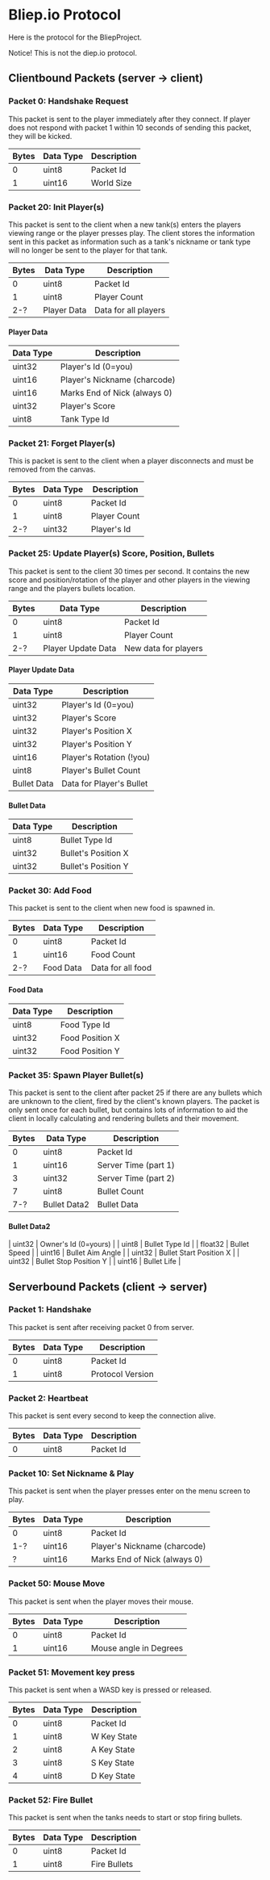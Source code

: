 # Bliep.io Protocol
Here is the protocol for the BliepProject.

Notice! This is not the diep.io protocol.

## Clientbound Packets (server -> client)

### Packet 0: Handshake Request
This packet is sent to the player immediately after they connect.
If player does not respond with packet 1 within 10 seconds of sending this packet,
they will be kicked.

| Bytes | Data Type | Description |
|-------|-----------|-------------|
| 0     | uint8     | Packet Id   |
| 1     | uint16    | World Size  |

### Packet 20: Init Player(s)
This packet is sent to the client when a new tank(s) enters the players viewing
range or the player presses play. The client stores the information sent in this
packet as information such as a tank's nickname or tank type will no longer be
sent to the player for that tank.

| Bytes | Data Type    | Description          |
|-------|--------------|----------------------|
| 0     | uint8        | Packet Id            |
| 1     | uint8        | Player Count         |
| 2-?   | Player Data  | Data for all players |
#### Player Data
| Data Type | Description                  |
|-----------|------------------------------|
| uint32    | Player's Id (0=you)          |
| uint16    | Player's Nickname (charcode) |
| uint16    | Marks End of Nick (always 0) |
| uint32    | Player's Score               |
| uint8     | Tank Type Id                 |

### Packet 21: Forget Player(s)
This is packet is sent to the client when a player disconnects and must be
removed from the canvas.

| Bytes | Data Type | Description  |
|-------|-----------|--------------|
| 0     | uint8     | Packet Id    |
| 1     | uint8     | Player Count |
| 2-?   | uint32    | Player's Id  |

### Packet 25: Update Player(s) Score, Position, Bullets
This packet is sent to the client 30 times per second. It contains the new score
and position/rotation of the player and other players in the viewing range and
the players bullets location.

| Bytes | Data Type          | Description          |
|-------|--------------------|----------------------|
| 0     | uint8              | Packet Id            |
| 1     | uint8              | Player Count         |
| 2-?   | Player Update Data | New data for players |
#### Player Update Data
| Data Type   | Description              |
|-------------|--------------------------|
| uint32      | Player's Id (0=you)      |
| uint32      | Player's Score           |
| uint32      | Player's Position X      |
| uint32      | Player's Position Y      |
| uint16      | Player's Rotation (!you) |
| uint8       | Player's Bullet Count    |
| Bullet Data | Data for Player's Bullet |
#### Bullet Data
| Data Type | Description         |
|-----------|---------------------|
| uint8     | Bullet Type Id      |
| uint32    | Bullet's Position X |
| uint32    | Bullet's Position Y |

### Packet 30: Add Food
This packet is sent to the client when new food is spawned in.

| Bytes | Data Type | Description       |
|-------|-----------|-------------------|
| 0     | uint8     | Packet Id         |
| 1     | uint16    | Food Count        |
| 2-?   | Food Data | Data for all food |
#### Food Data
| Data Type | Description     |
|-----------|-----------------|
| uint8     | Food Type Id    |
| uint32    | Food Position X |
| uint32    | Food Position Y |

### Packet 35: Spawn Player Bullet(s)
This packet is sent to the client after packet 25 if there are any bullets which
are unknown to the client, fired by the client's known players. The packet is
only sent once for each bullet, but contains lots of information to aid the
client in locally calculating and rendering bullets and their movement.

| Bytes | Data Type    | Description             |
|-------|--------------|-------------------------|
| 0     | uint8        | Packet Id               |
| 1     | uint16       | Server Time (part 1)    |
| 3     | uint32       | Server Time (part 2)    |
| 7     | uint8        | Bullet Count            |
| 7-?   | Bullet Data2 | Bullet Data             |
#### Bullet Data2
| uint32  | Owner's Id (0=yours)    |
| uint8   | Bullet Type Id          |
| float32 | Bullet Speed            |
| uint16  | Bullet Aim Angle        |
| uint32  | Bullet Start Position X |
| uint32  | Bullet Stop Position Y  |
| uint16  | Bullet Life             |

## Serverbound Packets (client -> server)

### Packet 1: Handshake
This packet is sent after receiving packet 0 from server.

| Bytes | Data Type | Description      |
|-------|-----------|------------------|
| 0     | uint8     | Packet Id        |
| 1     | uint8     | Protocol Version |

### Packet 2: Heartbeat
This packet is sent every second to keep the connection alive.

| Bytes | Data Type | Description |
|-------|-----------|-------------|
| 0     | uint8     | Packet Id   |

### Packet 10: Set Nickname & Play
This packet is sent when the player presses enter on the menu screen to play.

| Bytes | Data Type | Description                  |
|-------|-----------|------------------------------|
| 0     | uint8     | Packet Id                    |
| 1-?   | uint16    | Player's Nickname (charcode) |
| ?     | uint16    | Marks End of Nick (always 0) |

### Packet 50: Mouse Move
This packet is sent when the player moves their mouse.

| Bytes | Data Type | Description            |
|-------|-----------|------------------------|
| 0     | uint8     | Packet Id              |
| 1     | uint16    | Mouse angle in Degrees |

### Packet 51: Movement key press
This packet is sent when a WASD key is pressed or released.

| Bytes | Data Type | Description |
|-------|-----------|-------------|
| 0     | uint8     | Packet Id   |
| 1     | uint8     | W Key State |
| 2     | uint8     | A Key State |
| 3     | uint8     | S Key State |
| 4     | uint8     | D Key State |

### Packet 52: Fire Bullet
This packet is sent when the tanks needs to start or stop firing bullets.

| Bytes | Data Type | Description  |
|-------|-----------|--------------|
| 0     | uint8     | Packet Id    |
| 1     | uint8     | Fire Bullets |
